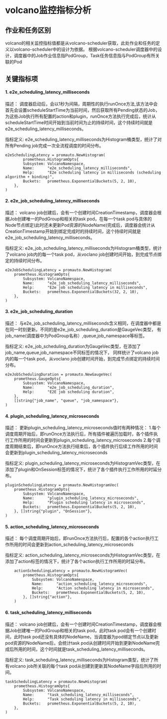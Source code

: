 # volcano监控指标分析

## 作业和任务区别

volcano的相关监控指标值都是从volcano-scheduler获取，此处作业和任务的定义以volcano-scheduler中的设计为依据。
根据volcano-scheduler调度器中的设计，调度器中的Job作业信息指PodGroup，Task任务信息指与PodGroup有所关联的Pod

## 关键指标项

#### 1. e2e_scheduling_latency_milliseconds
描述：
调度器启动后，会以1秒为间隔，周期性的执行runOnce方法,该方法中会首先会设置scheduleStartTime为当前时间，然后获取所有Pending状态的Job，为这些Job执行所有配置的action和plugin，runOnce方法执行完成后，统计从scheduleStartTime时间开始到当前时间为止的持续时间，这个持续时间就是e2e_scheduling_latency_milliseconds。

指标定义:
e2e_scheduling_latency_milliseconds为Histogram桶类型，统计了对所有Pending job完成一次全流程调度的时间分布。
``` 
e2eSchedulingLatency = promauto.NewHistogram(
		prometheus.HistogramOpts{
		Subsystem: VolcanoNamespace,
		Name:      "e2e_scheduling_latency_milliseconds",
		Help:      "E2e scheduling latency in milliseconds (scheduling algorithm + binding)",
		Buckets:   prometheus.ExponentialBuckets(5, 2, 10),
	},
)
```

#### 2. e2e_job_scheduling_latency_milliseconds
描述：
volcano job创建后，会有一个创建时间CreationTimestamp，调度器会根据Job创建唯一的PodGroup和相关的task pod，在每一个task pod与具体的Node节点绑定(此时还未更新Pod资源的NodeName)完成后，调度器会统计从CreationTimestamp开始到绑定完成时的持续时间，这个持续时间就是e2e_job_scheduling_latency_milliseconds。

指标定义:
e2e_job_scheduling_latency_milliseconds为Histogram桶类型，统计了volcano job内的每一个task pod，从voclano job创建时间开始，到完成节点绑定的持续时间分布。
``` 
e2eJobSchedulingLatency = promauto.NewHistogram(
	prometheus.HistogramOpts{
		Subsystem: VolcanoNamespace,
		Name:      "e2e_job_scheduling_latency_milliseconds",
		Help:      "E2e job scheduling latency in milliseconds",
		Buckets:   prometheus.ExponentialBuckets(32, 2, 10),
	},
)
```

#### 3. e2e_job_scheduling_duration
描述：
与e2e_job_scheduling_latency_milliseconds含义相同，在调度器中都是在同一时刻更新。不同的是e2e_job_scheduling_duration是GaugeVec类型，
有job_name(调度器中为PodGroup名称）,queue,job_namespace等标签。

指标定义:
e2e_job_scheduling_duration为GaugeVec类型，在添加了job_name,queue,job_namespace不同标签的情况下，
同样统计了volcano job内的每一个task pod，从voclano job创建时间开始，到完成节点绑定的持续时间分布。
``` 
e2eJobSchedulingDuration = promauto.NewGaugeVec(
	prometheus.GaugeOpts{
		Subsystem: VolcanoNamespace,
		Name:      "e2e_job_scheduling_duration",
		Help:      "E2E job scheduling duration",
	},
	[]string{"job_name", "queue", "job_namespace"},
)
```

#### 4. plugin_scheduling_latency_microseconds
描述：
更新plugin_scheduling_latency_microseconds值时有两种情况：
1.每个调度周期开始后，即runOnce方法执行后，所有插件被遍历加载时，各个插件执行工作所用的时间会更新到plugin_scheduling_latency_microseconds
2.每个调度周期结束后，即runOnce方法执行结束后，各个插件执行后续工作所用的时间会更新到plugin_scheduling_latency_microseconds

指标定义:
plugin_scheduling_latency_microseconds为HistogramVec类型，在添加了plugin和OnSession标签的情况下，统计了各个插件执行工作所用的时延分布。
``` 
pluginSchedulingLatency = promauto.NewHistogramVec(
	prometheus.HistogramOpts{
		Subsystem: VolcanoNamespace,
		Name:      "plugin_scheduling_latency_microseconds",
		Help:      "Plugin scheduling latency in microseconds",
		Buckets:   prometheus.ExponentialBuckets(5, 2, 10),
	}, []string{"plugin", "OnSession"},
)
```

#### 5. action_scheduling_latency_microseconds
描述：
每个调度周期开始后，即runOnce方法执行后，配置的各个action执行工作所用的时间会更新到action_scheduling_latency_microseconds

指标定义:
action_scheduling_latency_microseconds为HistogramVec类型，在添加了action标签的情况下，统计了各个action执行工作所用的时延分布。

``` 
	actionSchedulingLatency = promauto.NewHistogramVec(
		prometheus.HistogramOpts{
			Subsystem: VolcanoNamespace,
			Name:      "action_scheduling_latency_microseconds",
			Help:      "Action scheduling latency in microseconds",
			Buckets:   prometheus.ExponentialBuckets(5, 2, 10),
		}, []string{"action"},
	)
```

#### 6. task_scheduling_latency_milliseconds
描述：
volcano job创建后，会有一个创建时间CreationTimestamp，调度器会根据Job创建唯一的PodGroup和相关的task pod，此时task pod会有一个创建时间，此时task pod还没有具体的NodeName，当调度器为pod绑定节点以及更新pod资源的NodeName后，会统计task pod从创建时间开始到更新NodeName完成后所用的时间，这个时间就是task_scheduling_latency_milliseconds。

指标定义:
task_scheduling_latency_milliseconds为Histogram类型，统计了所有volcano job所关联的每个task pod从创建到更新其NodeName字段后所用的时间。
``` 
taskSchedulingLatency = promauto.NewHistogram(
	prometheus.HistogramOpts{
		Subsystem: VolcanoNamespace,
		Name:      "task_scheduling_latency_milliseconds",
		Help:      "Task scheduling latency in milliseconds",
		Buckets:   prometheus.ExponentialBuckets(5, 2, 10),
	},
)
```



